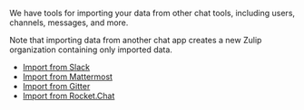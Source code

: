 We have tools for importing your data from other chat tools, including
users, channels, messages, and more.

Note that importing data from another chat app creates a new
Zulip organization containing only imported data.

* [Import from Slack](/help/import-from-slack)
* [Import from Mattermost](/help/import-from-mattermost)
* [Import from Gitter](/help/import-from-gitter)
* [Import from Rocket.Chat](/help/import-from-rocketchat)

